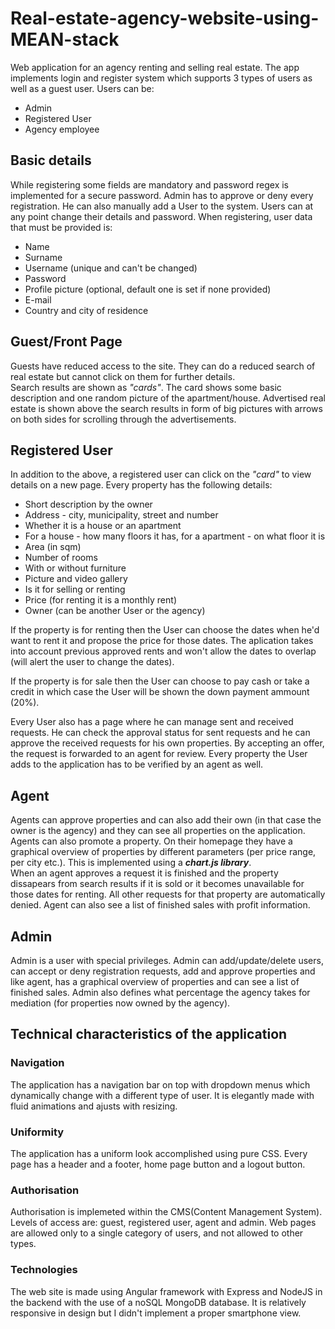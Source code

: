 # Real-estate-agency-website-using-MEAN-stack
Web application for an agency renting and selling real estate. The app implements login and register system which supports 3 types of users as well as a guest user. Users can be:
* Admin
* Registered User
* Agency employee

## Basic details
While registering some fields are mandatory and password regex is implemented for a secure password. Admin has to approve or deny every registration. He can also manually add a User to the system. Users can at any point change their details and password. When registering, user data that must be provided is:
* Name
* Surname
* Username (unique and can't be changed)
* Password
* Profile picture (optional, default one is set if none provided)
* E-mail
* Country and city of residence

## Guest/Front Page
Guests have reduced access to the site. They can do a reduced search of real estate but cannot click on them for further details.\
Search results are shown as *"cards"*. The card shows some basic description and one random picture of the apartment/house. Advertised real estate is shown above the search results in form of big pictures with arrows on both sides for scrolling through the advertisements.

## Registered User
In addition to the above, a registered user can click on the *"card"* to view details on a new page. Every property has the following details:
* Short description by the owner
* Address - city, municipality, street and number
* Whether it is a house or an apartment
* For a house - how many floors it has, for a apartment - on what floor it is
* Area (in sqm)
* Number of rooms
* With or without furniture
* Picture and video gallery
* Is it for selling or renting
* Price (for renting it is a monthly rent)
* Owner (can be another User or the agency)

If the property is for renting then the User can choose the dates when he'd want to rent it and propose the price for those dates. The aplication takes into account previous approved rents and won't allow the dates to overlap (will alert the user to change the dates). 
  
If the property is for sale then the User can choose to pay cash or take a credit in which case the User will be shown the down payment ammount (20%).  
  
Every User also has a page where he can manage sent and received requests. He can check the approval status for sent requests and he can approve the received requests for his own properties. By accepting an offer, the request is forwarded to an agent for review. Every property the User adds to the application has to be verified by an agent as well.

## Agent
Agents can approve properties and can also add their own (in that case the owner is the agency) and they can see all properties on the application. Agents can also promote a property. On their homepage they have a graphical overview of properties by different parameters (per price range, per city etc.). This is implemented using a ***chart.js library***.\
When an agent approves a request it is finished and the property dissapears from search results if it is sold or it becomes unavailable for those dates for renting. All other requests for that property are automatically denied. Agent can also see a list of finished sales with profit information.

## Admin
Admin is a user with special privileges. Admin can add/update/delete users, can accept or deny registration requests, add and approve properties and like agent, has a graphical overview of properties and can see a list of finished sales. Admin also defines what percentage the agency takes for mediation (for properties now owned by the agency).

## Technical characteristics of the application
### Navigation
The application has a navigation bar on top with dropdown menus which dynamically change with a different type of user. It is elegantly made with fluid animations and ajusts with resizing.
### Uniformity
The application has a uniform look accomplished using pure CSS. Every page has a header and a footer, home page button and a logout button.
### Authorisation
Authorisation is implemeted within the CMS(Content Management System). Levels of access are: guest, registered user, agent and admin. Web pages are allowed only to a single category of users, and not allowed to other types.
### Technologies
The web site is made using Angular framework with Express and NodeJS in the backend with the use of a noSQL MongoDB database. It is relatively responsive in design but I didn't implement a proper smartphone view.
